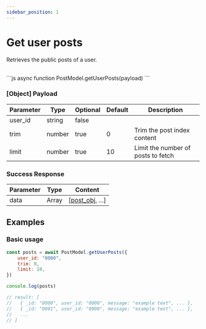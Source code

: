 ```yaml
---
sidebar_position: 1
---
```


# Get user posts
Retrieves the public posts of a user.

<div class="divider"/>
<br />
```js
async function PostModel.getUserPosts(payload)
```

### [Object] Payload
| Parameter | Type | Optional | Default | Description |
| --- | --- | --- | --- | --- |
| user_id | string | false |  |  |
| trim | number | true | 0 | Trim the post index content |
| limit | number | true | 10 | Limit the number of posts to fetch |

<div class="divider"/>

### Success Response
| Parameter | Type | Content |
| --- | --- | --- |
| data | Array | [[post_obj](/docs/comty-js/definitions/post-object), ...] |

<div class="divider"/>

## Examples
### Basic usage
```js
const posts = await PostModel.getUserPosts({
    user_id: "0000",
    trim: 0,
    limit: 10,
})

console.log(posts)

// result: [
//   { _id: "0000", user_id: "0000", message: "example text", ... },
//   { _id: "0001", user_id: "0000", message: "example text", ... },
//   ...
// ]

```